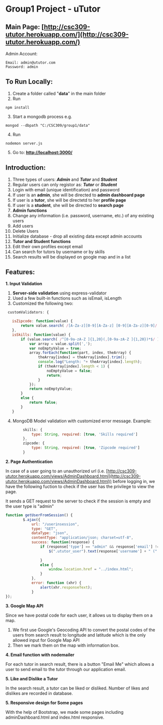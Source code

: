 # Group1 Project - uTutor

## Main Page: __[http://csc309-ututor.herokuapp.com/](http://csc309-ututor.herokuapp.com/)__

Admin Account:

    Email: admin@ututor.com
    Password: admin

## To Run Locally:
1. Create a folder called "__data__" in the main folder
2. Run
  ```
  npm install
  ```
3. Start a mongodb process e.g. 
  ```
  mongod --dbpath "C:/CSC309/group1/data"
  ```
4. Run
  ```
  nodemon server.js
  ```
5. Go to: __[http://localhost:3000/](http://localhost:3000/)__

## Introduction:
1. Three types of users: ___Admin___ and ___Tutor___ and ___Student___
2. Regular users can only registor as: ___Tutor___ or ___Student___
3. Login with email (unique identification) and password
  1. If user is an __admin__, she will be directed to __admin dashboard page__
  2. If user is a __tutor__, she will be directetd to her __profile page__
  3. If user is a __student__, she will be directed to __search page__
4. __Admin functions__
  1. Change any information (i.e. password, username, etc.) of any existing users
  2. Add users
  3. Delete Users
  4. Initialize database - drop all existing data except admin accounts
5. __Tutor and Student functions__
  1. Edit their own profiles except email
  2. Can search for tutors by username or by skills
  3. Search results will be displayed on google map and in a list

## Features:
__1. Input Validation__
  1. __Server-side validation__ using express-validator
  2. Used a few built-in functions such as isEmail, isLength
  3. Customized the following two:
 ```JavaScript
  customValidators: {

	isZipcode: function(value) {
		return value.search( /[A-Za-z][0-9][A-Za-z] [0-9][A-Za-z][0-9]/ ) !== -1;
    },
	isSkills: function(value) {
		if (value.search( /^[0-9a-zA-Z ]{1,20}(,[0-9a-zA-Z ]{1,20})*$/ ) !== -1) {
			var array = value.split(',');
			var noEmptyValue = true;
			array.forEach(function(part, index, theArray) {
				theArray[index] = theArray[index].trim();
				console.log("Length: "+ theArray[index].length);
				if (theArray[index].length < 1) {
					noEmptyValue = false;
					return;
				}
			});
			return noEmptyValue;
		}
		else {
			return false;
		}
    }
```
  4. MongoDB Model validation with customized error message. Example:
```JavaScript
        skills: {
            type: String, required: [true, 'Skills required']
        },
        zipcode: {
            type: String, required: [true, 'Zipcode required']
        }
```

__2. Page Authentication__

In case of a user going to an unauthorized url (i.e. [http://csc309-ututor.herokuapp.com/views/AdminDashboard.html](http://csc309-ututor.herokuapp.com/views/AdminDashboard.html)) before logging in, we have the following fuction to check if the user has the privilege to view the page.
  
It sends a GET request to the server to check if the session is empty and the user type is "admin"
```JavaScript
function getUserFromSession() {
        $.ajax({
            url: "/userinsession",
            type: "GET",
            dataType: "json",
            contentType: "application/json; charset=utf-8",
            success: function(response) {
                if (response['type'] == "admin" && response['email'] != "") {
                    $(".ututor_user").text(response['username'] + " (" + response['email'] + ")");
                    
                }
                else {
                    window.location.href = "../index.html";
                }
            },
            error: function (xhr) {
                alert(xhr.responseText);
            }
});
```

__3. Google Map API__

Since we have postal code for each user, it allows us to display them on a map.
  1. We first use Google's Geocoding API to convert the postal codes of the users from search result to longitude and latitude which is the only allowed input for Google Map API
  2. Then we mark them on the map with information box.
  
__4. Email function with nodemailer__

For each tutor in search result,  there is a button "Email Me" which allows a user to send email to the tutor through our application email. 

__5. Like and Dislike a Tutor__

In the search result, a tutor can be liked or disliked. Number of likes and dislikes are recorded in database.


__5. Responsive design for Some pages__

With the help of Bootstrap, we made some pages including adminDashboard.html and index.html responsive.
